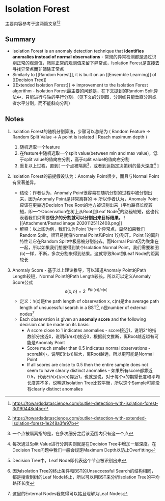 # Isolation Forest
主要内容参考于这两篇文章[^1][^2]
## Summary
- Isolation Forest is an anomaly detection technique that **identifies anomalies instead of normal observations** - 常规的异常检测都是通过识别正常的观测值，筛除正常的观测值来留下异常点，Isolation Forest是直接去寻找异常点而非筛除正常点
- Similarly to [[Random Forest]], it is built on an [[Ensemble Learning]] of [[Decision Tree]]
- [[Extended Isolation Forest]] => improvement to the Isolation Forest algorithm - Isolation Forest最主要的问题是，在下文提到的Random Split算法中，只能进行与轴的平行分割。（见下文的分割图，分割线只能垂直分割或者水平分割，而不能斜向分割）
## Notes
1. Isolation Forest的随机分割算法，步骤可以总结为  ( Random Feature -> Random Split Value -> A point is isolated | Reach maximum depth )
	1. 随机选取一个feature
	2. 在feature中随机选取一个split value(between min and max value)，低于split value的值向左分割，高于split value的值向右分割
	3. 重复以上过程，直到[ 一个点被隔离[^3]，或者到达指定决策树的最大深度[^4] ]

2. Isolation Forest的前提假设认为：Anomaly Point很少，而且与Normal Point有显著差异。
	- 结论：作者认为，Anomaly Point很容易在随机分割的过程中被分割出来，因为Anomaly Point是非常离群的 => 所以作者认为，Anomaly Point应该在更靠近Decision Tree Root的地方被识别出来（平均路径长度较短，即一个Observation在树上从Root到Leaf Node[^5]的路径较短，这也代表着我们只需要**很少的分割就可以分割出来目标结果。**
	![[Attachment/Pasted image 20201125112408.png]]
	- 解释：以上图为例，我们认为Point 1为一个异常点，显然如果我们Random Split，很容易就将Normal Point和Point 1分割开。Point 1的离群特性让它在Random Split中极易被分割出去。而Normal Point因为聚集在一起，所以如果我们想要得到某个Isolation Normal Point，我们需要和图(b)一样，不断，多次分割来得到结果。这就导致Root到Leaf Node的距离较长
3. Anomaly Score - 基于以上理论推导，可以知道Anomaly Point的Path Length较短，Normal Point的Path Length较长。所以可以定义Anomaly Score公式
	$$
	s(x,n) = 2^{-E(h(x))/c(n)}
	$$
	- 定义：h(x)是the path length of observation x, c(n)是the average path length of unsucessful search in a BST[^6], n是number of external nodes[^7]
	- Each observation is given an **anomaly score** and the following decision can be made on its basis:
		- A score close to 1 indicates anomalies - score接近1，说明2^的指数部分接近0，说明$E(h(x))$接近0，根据前文推断，离Root越近越有可能是Anomaly Point
		- Score much smaller than 0.5 indicates normal observations - score越小，说明$E(h(x))$越大，离Root越远，所以更可能是Normal Point
		- If all scores are close to 0.5 then the entire sample does not seem to have clearly distinct anomalies - 如果所有score都靠近0.5，代表$E(h(x))/c(n)$靠近1，也就是说，对于每个$x$的期望长度和平均长度差不多，说明这Isolation Tree比较平衡，所以这个Sample可能没有clearly distinct anomalies

[^1]:https://towardsdatascience.com/outlier-detection-with-isolation-forest-3d190448d45e
[^2]:https://towardsdatascience.com/outlier-detection-with-extended-isolation-forest-1e248a3fe97b
[^3]:一个点被隔离指的是，在多次细分之后该范围内只有这一个点
[^4]:每次通过Split Value进行分割实则就是在Decision Tree中增加一层深度。在Decision Tree问题中我们一般会规定Maximum Depth以防止Overfitting
[^5]:Decision Tree中，Leaf Node即代表这个节点被识别出来
[^6]:因为Isolation Tree的终止条件和BST的Unsuccessful Search的结构相同，都是搜索到树的Leaf Node终止，所以可以用BST来分析Isolation Tree的平均路径长度
[^7]:这里的External Nodes我觉得可以姑且理解为Leaf Nodes